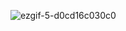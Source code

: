 ![ezgif-5-d0cd16c030c0](https://user-images.githubusercontent.com/62815248/132212129-d4a0c9e8-1282-4d3d-a9ad-de20d1752af3.gif)

